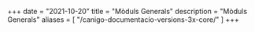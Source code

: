 +++
date        = "2021-10-20"
title       = "Mòduls Generals"
description = "Mòduls Generals"
aliases       = [
"/canigo-documentacio-versions-3x-core/"
]
+++


